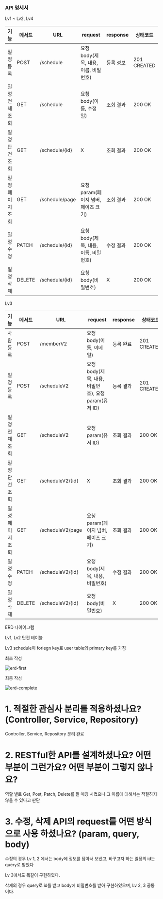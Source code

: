 ### API 명세서



Lv1 ~ Lv2, Lv4

|기능|메서드|URL|request|response|상태코드|
|---|---|---|---|---|---|
|일정 등록|POST|/schedule|요청 body(제목, 내용, 이름, 비밀번호)|등록 정보|201 CREATED|
|일정 전체 조회|GET|/schedule|요청 body(이름, 수정일)|조회 결과|200 OK|
|일정 단건 조회|GET|/schedule/{id}|X|조회 결과|200 OK|
|일정 페이지 조회|GET|/schedule/page|요청 param(페이지 넘버, 페이즈 크기)|조회 결과|200 OK|
|일정 수정|PATCH|/schedule/{id}|요청 body(제목, 내용, 이름, 비밀번호)|수정 결과|200 OK|
|일정 삭제|DELETE|/schedule/{id}|요청 body(비밀번호)|X|200 OK|



Lv3

|기능|메서드|URL|request|response|상태코드|
|---|---|---|---|---|---|
|사람 등록|POST|/memberV2|요청 body(이름, 이메일)|등록 완료|201 CREATED|
|일정 등록|POST|/scheduleV2|요청 body(제목, 내용, 비밀번호), 요청 param(유저 ID)|등록 결과|201 CREATED|
|일정 전체 조회|GET|/scheduleV2|요청 param(유저 ID)|조회 결과|200 OK|
|일정 단건 조회|GET|/scheduleV2/{id}|X|조회 결과|200 OK|
|일정 페이지 조회|GET|/scheduleV2/page|요청 param(페이지 넘버, 페이즈 크기)|조회 결과|200 OK|
|일정 수정|PATCH|/scheduleV2/{id}|요청 body(제목, 내용, 비밀번호)|수정 결과|200 OK|
|일정 삭제|DELETE|/scheduleV2/{id}|요청 body(비밀번호)|X|200 OK


ERD 다이어그램

Lv1, Lv2 단건 테이블

Lv3 schedule이 foriegn key로 user table의 primary key를 가짐

최초 작성

![erd-first](https://github.com/user-attachments/assets/a60144b0-32eb-4f59-bfba-5204305738f3)


최종 작성

![erd-complete](https://github.com/user-attachments/assets/d5451707-5161-4447-88df-4e3dc00a21c9)



# 1. 적절한 관심사 분리를 적용하셨나요? (Controller, Service, Repository)

Controller, Service, Repository 분리 완료

# 2. RESTful한 API를 설계하셨나요? 어떤 부분이 그런가요? 어떤 부분이 그렇지 않나요?

역할 별로 Get, Post, Patch, Delete를 잘 매칭 시켰으나 그 이름에 대해서는 적절하지 않을 수 있다고 판단

# 3. 수정, 삭제 API의 request를 어떤 방식으로 사용 하셨나요? (param, query, body)

수정의 경우 Lv 1, 2 에서는 body에 정보를 담아서 보냈고, 바꾸고자 하는 일정의 id는 query로 받았다

Lv 3에서도 똑같이 구현하였다.

삭제의 경우 query로 id를 받고 body에 비밀번호를 받아 구현하였으며, Lv 2, 3 공통이다.
